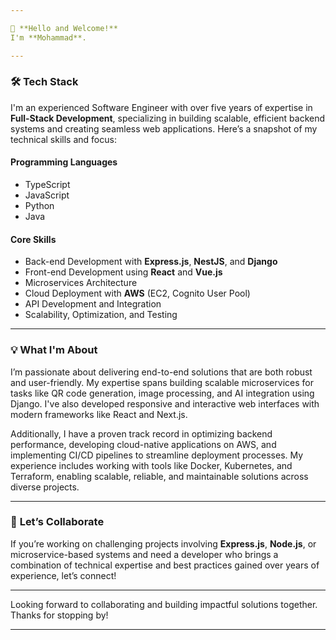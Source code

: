 ```yaml
---

👋 **Hello and Welcome!**  
I'm **Mohammad**.

---
```


### 🛠 **Tech Stack**

I'm an experienced Software Engineer with over five years of expertise in **Full-Stack Development**, specializing in building scalable, efficient backend systems and creating seamless web applications. Here’s a snapshot of my technical skills and focus:

#### **Programming Languages**
- TypeScript
- JavaScript
- Python
- Java

#### **Core Skills**
- Back-end Development with **Express.js**, **NestJS**, and **Django**
- Front-end Development using **React** and **Vue.js**
- Microservices Architecture
- Cloud Deployment with **AWS** (EC2, Cognito User Pool)
- API Development and Integration
- Scalability, Optimization, and Testing

---

### 💡 **What I'm About**

I’m passionate about delivering end-to-end solutions that are both robust and user-friendly. My expertise spans building scalable microservices for tasks like QR code generation, image processing, and AI integration using Django. I've also developed responsive and interactive web interfaces with modern frameworks like React and Next.js.

Additionally, I have a proven track record in optimizing backend performance, developing cloud-native applications on AWS, and implementing CI/CD pipelines to streamline deployment processes. My experience includes working with tools like Docker, Kubernetes, and Terraform, enabling scalable, reliable, and maintainable solutions across diverse projects.

---

### 🤝 **Let’s Collaborate**

If you’re working on challenging projects involving **Express.js**, **Node.js**, or microservice-based systems and need a developer who brings a combination of technical expertise and best practices gained over years of experience, let’s connect!

---

Looking forward to collaborating and building impactful solutions together. Thanks for stopping by!

---
